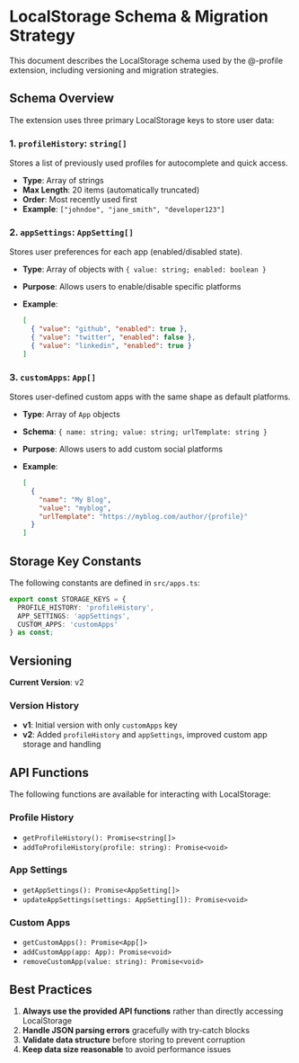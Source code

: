 # LocalStorage Schema & Migration Strategy

This document describes the LocalStorage schema used by the @-profile extension, including versioning and migration strategies.

## Schema Overview

The extension uses three primary LocalStorage keys to store user data:

### 1. `profileHistory`: `string[]`

Stores a list of previously used profiles for autocomplete and quick access.

- **Type**: Array of strings
- **Max Length**: 20 items (automatically truncated)
- **Order**: Most recently used first
- **Example**: `["johndoe", "jane_smith", "developer123"]`

### 2. `appSettings`: `AppSetting[]`

Stores user preferences for each app (enabled/disabled state).

- **Type**: Array of objects with `{ value: string; enabled: boolean }`
- **Purpose**: Allows users to enable/disable specific platforms
- **Example**:

  ```json
  [
    { "value": "github", "enabled": true },
    { "value": "twitter", "enabled": false },
    { "value": "linkedin", "enabled": true }
  ]
  ```

### 3. `customApps`: `App[]`

Stores user-defined custom apps with the same shape as default platforms.

- **Type**: Array of `App` objects
- **Schema**: `{ name: string; value: string; urlTemplate: string }`
- **Purpose**: Allows users to add custom social platforms
- **Example**:

  ```json
  [
    {
      "name": "My Blog",
      "value": "myblog",
      "urlTemplate": "https://myblog.com/author/{profile}"
    }
  ]
  ```

## Storage Key Constants

The following constants are defined in `src/apps.ts`:

```typescript
export const STORAGE_KEYS = {
  PROFILE_HISTORY: 'profileHistory',
  APP_SETTINGS: 'appSettings',
  CUSTOM_APPS: 'customApps'
} as const;
```

## Versioning

**Current Version**: v2

### Version History

- **v1**: Initial version with only `customApps` key
- **v2**: Added `profileHistory` and `appSettings`, improved custom app storage and handling

## API Functions

The following functions are available for interacting with LocalStorage:

### Profile History

- `getProfileHistory(): Promise<string[]>`
- `addToProfileHistory(profile: string): Promise<void>`

### App Settings

- `getAppSettings(): Promise<AppSetting[]>`
- `updateAppSettings(settings: AppSetting[]): Promise<void>`

### Custom Apps

- `getCustomApps(): Promise<App[]>`
- `addCustomApp(app: App): Promise<void>`
- `removeCustomApp(value: string): Promise<void>`

## Best Practices

1. **Always use the provided API functions** rather than directly accessing LocalStorage
2. **Handle JSON parsing errors** gracefully with try-catch blocks
3. **Validate data structure** before storing to prevent corruption
4. **Keep data size reasonable** to avoid performance issues
